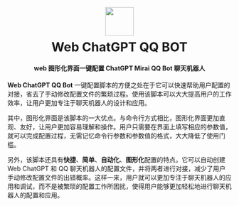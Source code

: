 <div align="center">

<img src="frontend/public/favicon.ico" width="64" height="64" style="transform: translateY(30px)" alt="">

# Web ChatGPT QQ BOT
#### web 图形化界面一键配置 ChatGPT Mirai QQ Bot 聊天机器人

</div>

**Web ChatGPT QQ Bot** 一键配置脚本的方便之处在于它可以快速帮助用户配置的对接，省去了手动修改配置文件的繁琐过程。使用该脚本可以大大提高用户的工作效率，让用户更加专注于聊天机器人的设计和应用。

其中，图形化界面是该脚本的一大优点。与命令行方式相比，图形化界面更加直观、友好，让用户更加容易理解和操作。用户只需要在界面上填写相应的参数值，就可以完成配置过程，无需记忆命令行参数和参数值的格式，大大降低了使用门槛。

另外，该脚本还具有**快捷**、**简单**、**自动化**、**图形化**配置的特点。它可以自动创建 Web ChatGPT 和 QQ 聊天机器人的配置文件，并将两者进行对接，减少了用户手动修改配置文件的出错概率。这样一来，用户就可以更加专注于聊天机器人的应用和调试，而不是被繁琐的配置工作所困扰，使得用户能够更加轻松地进行聊天机器人的配置和应用。
